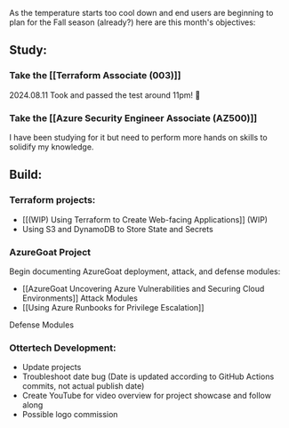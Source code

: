 As the temperature starts too cool down and end users are beginning to plan for the Fall season (already?) here are this month's objectives:
## Study:
### Take the [[Terraform Associate (003)]]
2024.08.11 Took and passed the test around 11pm! 🎊

### Take the [[Azure Security Engineer Associate (AZ500)]]
I have been studying for it but need to perform more hands on skills to solidify my knowledge.
## Build:
### Terraform projects:
- [[(WIP) Using Terraform to Create Web-facing Applications]] (WIP)
- Using S3 and DynamoDB to Store State and Secrets
### AzureGoat Project
Begin documenting AzureGoat deployment, attack, and defense modules:
- [[AzureGoat Uncovering Azure Vulnerabilities and Securing Cloud Environments]]
Attack Modules
- [[Using Azure Runbooks for Privilege Escalation]]

Defense Modules
### Ottertech Development:
- Update projects
- Troubleshoot date bug (Date is updated according to GitHub Actions commits, not actual publish date)
- Create YouTube for video overview for project showcase and follow along
- Possible logo commission